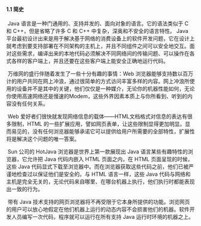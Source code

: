#### 1.1 简史

​		Java 语言是一种门通用的、支持并发的、面向对象的语言。它的语法类似于 C 和  C++，但是省略了许多 C 和 C++ 中复杂，深奥和不安全的语言特性。 Java 平台最初设计出来是用于解决基于网络的消费设备上的软件开发问题，它在设计上就考虑到要支持部署在不同架构的主机上，并且不同组件之间可以安全地交互。面对这些需求，编译出来的本地代码必须解决不同网络间的传输问题、可以操作在各式各样的客户端上，并且还要在这些客户端上能安全正确地运行代码。

​		万维网的盛行伴随着发生了一些十分有趣的事情：Web 浏览器能够支持数以百万计的用户共同在网上冲浪，通过很简单的方式访问丰富多样的内容。网上冲浪所使用的设备并不是其中的关键，他们仅仅是一种媒介，无论你的机器性能如何，无论你使用高速网络还是慢速的Modem，这些外界因素本质上与你所看到、听到的内容没有任何关系。

​		Web 爱好者们很快就发现网络信息的载体——HTML文档格式对信息的表达有很多限制，HTML 的一些扩展应用，譬如网页表单，让这些限制显得更加明显。显而易见的，没有任何浏览器能够承诺它可以提供给用户所需要的全部特性，扩展性将是解决这个问题的唯一答案。

​		Sun 公司的 HotJava 浏览器是世界上第一款展现出 Java 语言某些有趣特性的浏览器，它允许把 Java 代码内嵌入 HTML 页面之内，在 HTML 页面呈现的时候，这些 Java 代码显式下载至浏览器中。而在浏览器获取这些代码之前，他们已被严谨地检查过以保证他们是安全的。与 HTML 语言一样，这些 Java 代码与网络和主机是完全无关的，无论代码来自哪里、在哪台机器上执行，他们执行时都能表现出一致的行为。

​		带有 Java 技术支持的网页浏览器将不再受限于它本身所提供的功能。浏览网页的用户可以放心地假定在他们机器上运行的动态内容不会损害他们的机器。软件开发人员编写一次代码，程序就可以运行在所有支持 Java 运行时环境的机器之上。